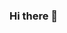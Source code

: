 ### Hi there 👋

<!--
**Yvette-Ibarra/Yvette-Ibarra** is a ✨ _special_ ✨ repository because its `README.md` (this file) appears on your GitHub profile.

Here are some ideas to get you started:

- 🔭 I’m currently working on learning how to use git-hub and git.
- 🌱 I’m currently learning command line.
- 👯 I’m looking to collaborate on ...
- 🤔 I’m looking for help with ...
- 💬 Ask me about ...
- 📫 How to reach me: ...
- 😄 Pronouns: She, Her
- ⚡ Fun fact: ...
-->
